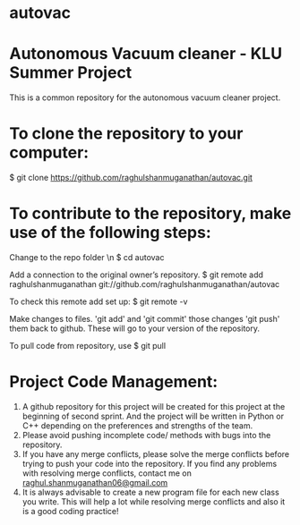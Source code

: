 # autovac
# Autonomous Vacuum cleaner - KLU Summer Project

This is a common repository for the autonomous vacuum cleaner project.

# To clone the repository to your computer:

$ git clone https://github.com/raghulshanmuganathan/autovac.git
 
#  To contribute to the repository, make use of the following steps:
 
 Change to the repo folder \n
 $ cd autovac
 
 Add a connection to the original owner’s repository.
 $ git remote add raghulshanmuganathan git://github.com/raghulshanmuganathan/autovac
 
 To check this remote add set up:
 $ git remote -v
 
Make changes to files.
'git add' and 'git commit' those changes
'git push' them back to github. These will go to your version of the repository.
 
To pull code from repository, use 
$ git pull

# Project Code Management:
1. A github repository for this project will be created for this project at the beginning of second sprint. And the project will be written in Python or C++ depending on the preferences and strengths of the team.
2. Please avoid pushing incomplete code/ methods with bugs into the repository.
3. If you have any merge conflicts, please solve the merge conflicts before trying to push your code into the repository. If you find any problems with resolving merge conflicts, contact me on raghul.shanmuganathan06@gmail.com
4. It is always advisable to create a new program file for each new class you write. This will help a lot while resolving merge conflicts and also it is a good coding practice!
